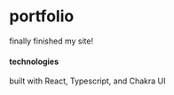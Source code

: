 # portfolio

finally finished my site!

#### technologies

built with React, Typescript, and Chakra UI
